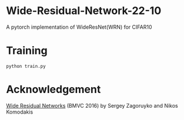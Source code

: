 # Wide-Residual-Network-22-10
A pytorch implementation of WideResNet(WRN) for CIFAR10  
# Training
`python train.py`
# Acknowledgement
[Wide Residual Networks](https://arxiv.org/abs/1605.07146) (BMVC 2016) by Sergey Zagoruyko and Nikos Komodakis

